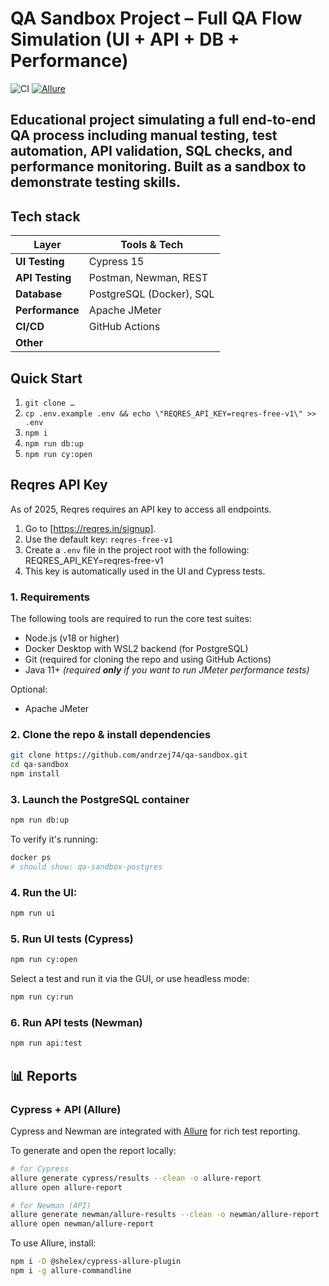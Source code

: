 # QA Sandbox Project – Full QA Flow Simulation (UI + API + DB + Performance)

![CI](https://github.com/andrzej74/qa-sandbox/actions/workflows/ci.yml/badge.svg)
[![Allure](https://img.shields.io/badge/Allure-available-blue)](https://github.com/andrzej74/qa-sandbox/actions)

## Educational project simulating a full end-to-end QA process including **manual testing**, **test automation**, **API validation**, **SQL checks**, and **performance monitoring**. Built as a sandbox to demonstrate testing skills.

## Tech stack

| Layer           | Tools & Tech                               |
|-----------------|--------------------------------------------|
| **UI Testing**  | Cypress 15                                 |
| **API Testing** | Postman, Newman, REST                      |
| **Database**    | PostgreSQL (Docker), SQL                   |
| **Performance** | Apache JMeter                              |
| **CI/CD**       | GitHub Actions                             |
| **Other**       |                                            |


## Quick Start

1. `git clone …`
2. `cp .env.example .env && echo \"REQRES_API_KEY=reqres-free-v1\" >> .env`
3. `npm i`
4. `npm run db:up`
5. `npm run cy:open`

## Reqres API Key

As of 2025, Reqres requires an API key to access all endpoints.

1. Go to [https://reqres.in/signup].
2. Use the default key: `reqres-free-v1`
3. Create a `.env` file in the project root with the following:
REQRES_API_KEY=reqres-free-v1
4. This key is automatically used in the UI and Cypress tests.

### 1. Requirements

The following tools are required to run the core test suites:

- Node.js (v18 or higher)
- Docker Desktop with WSL2 backend (for PostgreSQL)
- Git (required for cloning the repo and using GitHub Actions)
- Java 11+ _(required **only** if you want to run JMeter performance tests)_

Optional:

- Apache JMeter 

### 2. Clone the repo & install dependencies

```bash
git clone https://github.com/andrzej74/qa-sandbox.git
cd qa-sandbox
npm install
```

### 3. Launch the PostgreSQL container

```bash
npm run db:up
```
To verify it's running:
```bash
docker ps
# should show: qa-sandbox-postgres
```

### 4. Run the UI:
```bash
npm run ui
```

### 5. Run UI tests (Cypress)
```bash
npm run cy:open
```
Select a test and run it via the GUI, or use headless mode:
```bash
npm run cy:run
```

### 6. Run API tests (Newman)
```bash
npm run api:test
``` 
## 📊 Reports

### Cypress + API (Allure)

Cypress and Newman are integrated with [Allure](https://docs.qameta.io/allure/) for rich test reporting.

To generate and open the report locally:

```bash
# for Cypress
allure generate cypress/results --clean -o allure-report
allure open allure-report

# for Newman (API)
allure generate newman/allure-results --clean -o newman/allure-report
allure open newman/allure-report
```

To use Allure, install:
```bash
npm i -D @shelex/cypress-allure-plugin
npm i -g allure-commandline
```